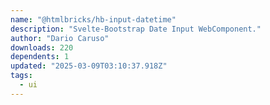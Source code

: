 ```yaml
---
name: "@htmlbricks/hb-input-datetime"
description: "Svelte-Bootstrap Date Input WebComponent."
author: "Dario Caruso"
downloads: 220
dependents: 1
updated: "2025-03-09T03:10:37.918Z"
tags: 
  - ui
---
```

